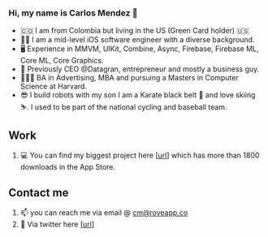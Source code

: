 ### Hi, my name is Carlos Mendez :wave:

- 🇨🇴 I am from Colombia but living in the US (Green Card holder) 🇺🇸
- 🤹🏻 I am a mid-level iOS software engineer with a diverse background. 
- 🖥️ Experience in MMVM, UIKit, Combine, Async, Firebase, Firebase ML, Core ML, Core Graphics.
- 🚀 Previously CEO @Datagran, entrepreneur and mostly a business guy.
- 👨🏼‍🎓 BA in Advertising, MBA and pursuing a Masters in Computer Science at Harvard.
- 😎 I build robots with my son I am a Karate black belt :martial_arts_uniform: and love skiing :skier:. I used to be part of the national cycling and baseball team.

## Work

1. :computer: You can find my biggest project here [[url](https://apps.apple.com/us/app/roveapp/id1549314575)] which has more than 1800 downloads in the App Store.

## Contact me
1. :mailbox: you can reach me via email @ cm@roveapp.co
2. 🐥 Via twitter here [[url](https://twitter.com/charlesmendez)]

